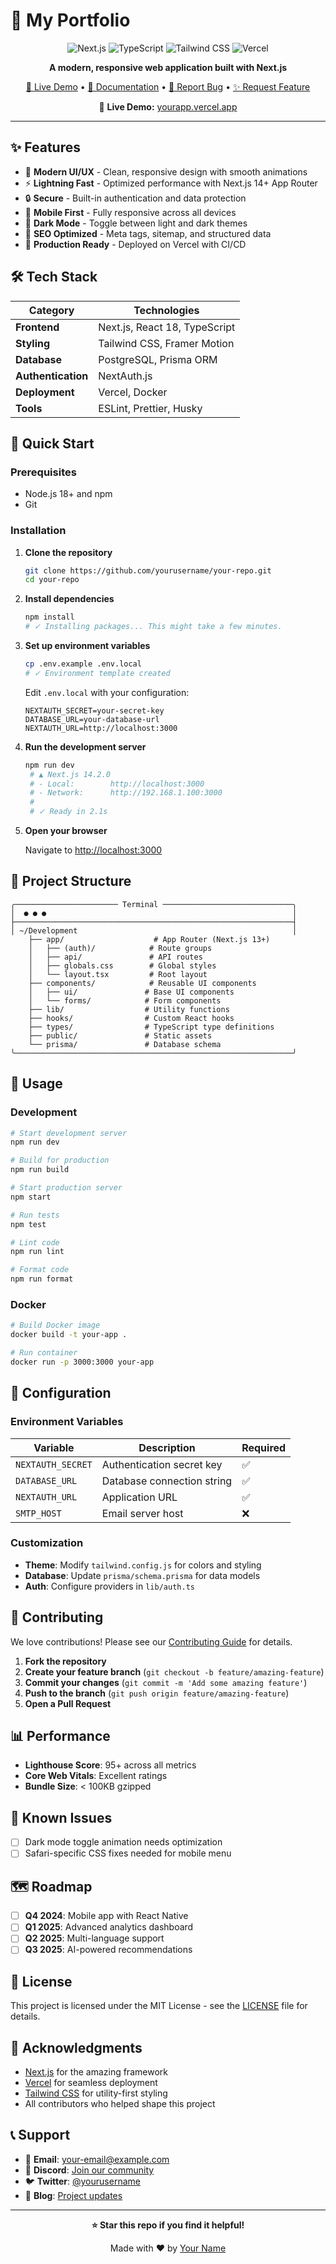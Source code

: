 # 🚀 My Portfolio  

<div align="center">

![Next.js](https://img.shields.io/badge/Next.js-000000?style=for-the-badge&logo=next.js&logoColor=white)
![TypeScript](https://img.shields.io/badge/TypeScript-007ACC?style=for-the-badge&logo=typescript&logoColor=white)
![Tailwind CSS](https://img.shields.io/badge/Tailwind_CSS-38B2AC?style=for-the-badge&logo=tailwind-css&logoColor=white)
![Vercel](https://img.shields.io/badge/Vercel-000000?style=for-the-badge&logo=vercel&logoColor=white)

**A modern, responsive web application built with Next.js**

[🌟 Live Demo](https://anuradhaportfolio.vercel.app/) • [📖 Documentation]() • [🐛 Report Bug]() • [✨ Request Feature]()

🔗 **Live Demo:** [yourapp.vercel.app](https://yourapp.vercel.app)

</div>

---

## ✨ Features

- 🎨 **Modern UI/UX** - Clean, responsive design with smooth animations
- ⚡ **Lightning Fast** - Optimized performance with Next.js 14+ App Router
- 🔒 **Secure** - Built-in authentication and data protection
- 📱 **Mobile First** - Fully responsive across all devices
- 🌙 **Dark Mode** - Toggle between light and dark themes
- 🎯 **SEO Optimized** - Meta tags, sitemap, and structured data
- 🚀 **Production Ready** - Deployed on Vercel with CI/CD

## 🛠️ Tech Stack

| Category           | Technologies                  |
| ------------------ | ----------------------------- |
| **Frontend**       | Next.js, React 18, TypeScript |
| **Styling**        | Tailwind CSS, Framer Motion   |
| **Database**       | PostgreSQL, Prisma ORM        |
| **Authentication** | NextAuth.js                   |
| **Deployment**     | Vercel, Docker                |
| **Tools**          | ESLint, Prettier, Husky       |

## 🚀 Quick Start

### Prerequisites

- Node.js 18+ and npm
- Git

### Installation

1. **Clone the repository**

   ```bash
   git clone https://github.com/yourusername/your-repo.git
   cd your-repo
   ```

2. **Install dependencies**

   ```bash
   npm install
   # ✓ Installing packages... This might take a few minutes.

   ```

3. **Set up environment variables**

   ```bash
   cp .env.example .env.local
   # ✓ Environment template created

   ```

   Edit `.env.local` with your configuration:

   ```env
   NEXTAUTH_SECRET=your-secret-key
   DATABASE_URL=your-database-url
   NEXTAUTH_URL=http://localhost:3000
   ```

4. **Run the development server**

   ```bash
   npm run dev
    # ▲ Next.js 14.2.0
    # - Local:        http://localhost:3000
    # - Network:      http://192.168.1.100:3000
    #
    # ✓ Ready in 2.1s
   ```

5. **Open your browser**

   Navigate to [http://localhost:3000](http://localhost:3000)

## 📁 Project Structure

```
╭─────────────────────── Terminal ─────────────────────────────╮
│  ● ● ●                                                       │
├──────────────────────────────────────────────────────────────┤
│ ~/Development                                                │
    ├── app/                    # App Router (Next.js 13+)
    │   ├── (auth)/            # Route groups
    │   ├── api/               # API routes
    │   ├── globals.css        # Global styles
    │   └── layout.tsx         # Root layout
    ├── components/            # Reusable UI components
    │   ├── ui/               # Base UI components
    │   └── forms/            # Form components
    ├── lib/                  # Utility functions
    ├── hooks/                # Custom React hooks
    ├── types/                # TypeScript type definitions
    ├── public/               # Static assets
    └── prisma/               # Database schema
╰──────────────────────────────────────────────────────────────╯
```

## 🎯 Usage

### Development

```bash
# Start development server
npm run dev

# Build for production
npm run build

# Start production server
npm start

# Run tests
npm test

# Lint code
npm run lint

# Format code
npm run format
```

### Docker

```bash
# Build Docker image
docker build -t your-app .

# Run container
docker run -p 3000:3000 your-app
```

## 🔧 Configuration

### Environment Variables

| Variable          | Description                | Required |
| ----------------- | -------------------------- | -------- |
| `NEXTAUTH_SECRET` | Authentication secret key  | ✅       |
| `DATABASE_URL`    | Database connection string | ✅       |
| `NEXTAUTH_URL`    | Application URL            | ✅       |
| `SMTP_HOST`       | Email server host          | ❌       |

### Customization

- **Theme**: Modify `tailwind.config.js` for colors and styling
- **Database**: Update `prisma/schema.prisma` for data models
- **Auth**: Configure providers in `lib/auth.ts`

## 🤝 Contributing

We love contributions! Please see our [Contributing Guide](CONTRIBUTING.md) for details.

1. **Fork the repository**
2. **Create your feature branch** (`git checkout -b feature/amazing-feature`)
3. **Commit your changes** (`git commit -m 'Add some amazing feature'`)
4. **Push to the branch** (`git push origin feature/amazing-feature`)
5. **Open a Pull Request**

## 📊 Performance

- **Lighthouse Score**: 95+ across all metrics
- **Core Web Vitals**: Excellent ratings
- **Bundle Size**: < 100KB gzipped

## 🐛 Known Issues

- [ ] Dark mode toggle animation needs optimization
- [ ] Safari-specific CSS fixes needed for mobile menu

## 🗺️ Roadmap

- [ ] **Q4 2024**: Mobile app with React Native
- [ ] **Q1 2025**: Advanced analytics dashboard
- [ ] **Q2 2025**: Multi-language support
- [ ] **Q3 2025**: AI-powered recommendations

## 📄 License

This project is licensed under the MIT License - see the [LICENSE](LICENSE) file for details.

## 🙏 Acknowledgments

- [Next.js](https://nextjs.org/) for the amazing framework
- [Vercel](https://vercel.com/) for seamless deployment
- [Tailwind CSS](https://tailwindcss.com/) for utility-first styling
- All contributors who helped shape this project

## 📞 Support

- 📧 **Email**: your-email@example.com
- 💬 **Discord**: [Join our community](https://discord.gg/your-server)
- 🐦 **Twitter**: [@yourusername](https://twitter.com/yourusername)
- 📝 **Blog**: [Project updates](https://your-blog.com)

---

<div align="center">

**⭐ Star this repo if you find it helpful!**

Made with ❤️ by [Your Name](https://github.com/yourusername)

</div>
